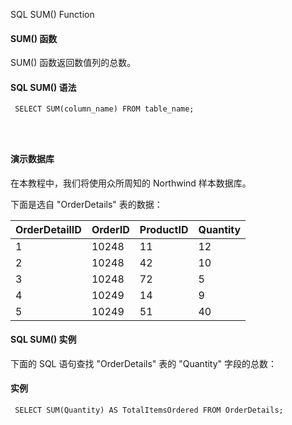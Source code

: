 SQL SUM() Function 

#### SUM() 函数

 SUM() 函数返回数值列的总数。

 
#### SQL SUM() 语法

 
```
 SELECT SUM(column_name) FROM table_name;




```
 



#### 演示数据库

 在本教程中，我们将使用众所周知的 Northwind 样本数据库。

 下面是选自 "OrderDetails" 表的数据：

 

|OrderDetailID|OrderID|ProductID|Quantity|
|:--|:--|:--|:--|
|1|10248|11|12|
|2|10248|42|10|
|3|10248|72|5|
|4|10249|14|9|
|5|10249|51|40|





#### SQL SUM() 实例

 下面的 SQL 语句查找 "OrderDetails" 表的 "Quantity" 字段的总数：

  
#### 实例

 
```
 SELECT SUM(Quantity) AS TotalItemsOrdered FROM OrderDetails; 


```
 

 

